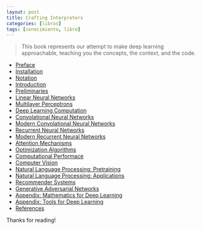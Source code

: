 ```yaml
---
layout: post
title: Crafting Interpreters
categories: [libros]
tags: [conocimiento, libro]
---
```


<!--Resumen-->

> This book represents our attempt to make deep learning approachable, teaching you the concepts, the context, and the code.

- [Preface](http://d2l.ai/chapter_preface/index.html)
- [Installation](http://d2l.ai/chapter_installation/index.html)
- [Notation](http://d2l.ai/chapter_notation/index.html)
- [Introduction](http://d2l.ai/chapter_introduction/index.html)
- [Preliminaries](http://d2l.ai/chapter_preliminaries/index.html)
- [Linear Neural Networks](http://d2l.ai/chapter_linear-networks/index.html)
- [Multilayer Perceptrons](http://d2l.ai/chapter_multilayer-perceptrons/index.html)
- [Deep Learning Computation](http://d2l.ai/chapter_deep-learning-computation/index.html)
- [Convolational Neural Networks](http://d2l.ai/chapter_convolutional-neural-networks/index.html)
- [Modern Convolational Neural Networks](http://d2l.ai/chapter_convolutional-modern/index.html)
- [Recurrent Neural Networks](http://d2l.ai/chapter_recurrent-neural-networks/index.html)
- [Modern Recurrent Neural Networks](http://d2l.ai/chapter_recurrent-modern/index.html)
- [Attention Mechanisms](http://d2l.ai/chapter_attention-mechanisms/index.html)
- [Optimization Algorithms](http://d2l.ai/chapter_optimization/index.html)
- [Computational Performace](http://d2l.ai/chapter_computational-performance/index.html)
- [Computer Vision](http://d2l.ai/chapter_computer-vision/index.html)
- [Natural Language Processing: Pretraining](http://d2l.ai/chapter_natural-language-processing-pretraining/index.html)
- [Natural Language Processing: Applications](http://d2l.ai/chapter_natural-language-processing-applications/index.html)
- [Recommender Systems](http://d2l.ai/chapter_recommender-systems/index.html)
- [Generative Adversarial Networks](http://d2l.ai/chapter_generative-adversarial-networks/index.html)
- [Appendix: Mathematics for Deep Learning](http://d2l.ai/chapter_appendix-mathematics-for-deep-learning/index.html)
- [Appendix: Tools for Deep Learning](http://d2l.ai/chapter_appendix-tools-for-deep-learning/index.html)
- [References](http://d2l.ai/chapter_references/zreferences.html)

Thanks for reading!